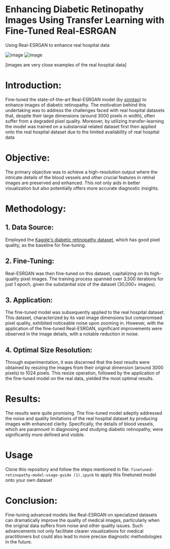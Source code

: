# Enhancing Diabetic Retinopathy Images Using Transfer Learning with Fine-Tuned Real-ESRGAN

Using Real-ESRGAN to enhance real hospital data


![image](https://github.com/Moneebah/Diabetic-Retinopathy-Real-ESRGAN/assets/129015993/53b05045-a7f7-4c56-938b-bc5726f57241)
![image](https://github.com/Moneebah/Diabetic-Retinopathy-Real-ESRGAN/assets/129015993/bcbcbc58-c876-4d4e-9551-950f59c1ca54)

[images are very close examples of the real hospital data]


# Introduction:
Fine-tuned the state-of-the-art Real-ESRGAN model (by [xinntao](https://github.com/xinntao/Real-ESRGAN)) to enhance images of diabetic retinopathy. The motivation behind this undertaking was to address the challenges faced with real hospital datasets that, despite their large dimensions (around 3000 pixels in width), often suffer from a degraded pixel quality. Moreover, by utilizing transfer-learning the model was trained on a substansial related dataset first then applied onto the real hospital dataset due to the limited availability of real hospital data

# Objective:
The primary objective was to achieve a high-resolution output where the intricate details of the blood vessels and other crucial features in retinal images are preserved and enhanced. This not only aids in better visualization but also potentially offers more accurate diagnostic insights.

# Methodology:
## 1. Data Source:
Employed the [Kaggle's diabetic retinopathy dataset](https://www.kaggle.com/datasets/tanlikesmath/diabetic-retinopathy-resized), which has good pixel quality, as the baseline for fine-tuning.

## 2. Fine-Tuning:
Real-ESRGAN was then fine-tuned on this dataset, capitalizing on its high-quality pixel images. The training process spanned over 3,500 iterations for just 1 epoch, given the substantial size of the dataset (30,000+ images).

## 3. Application:
The fine-tuned model was subsequently applied to the real hospital dataset. This dataset, characterized by its vast image dimensions but compromised pixel quality, exhibited noticeable noise upon zooming in. However, with the application of the fine-tuned Real-ESRGAN,  significant improvements were observed in the image details, with a notable reduction in noise.

## 4. Optimal Size Resolution:
Through experimentation, it was discerned that the best results were obtained by resizing the images from their original dimension (around 3000 pixels) to 1024 pixels. This resize operation, followed by the application of the fine-tuned model on the real data, yielded the most optimal results.

# Results:
The results were quite promising. The fine-tuned model adeptly addressed the noise and quality limitations of the real hospital dataset by producing images with enhanced clarity. Specifically, the details of blood vessels, which are paramount in diagnosing and studying diabetic retinopathy, were significantly more defined and visible.

# Usage

Clone this repository and follow the steps mentioned in file: `finetuned-retinopathy-model-usage-guide (1).ipynb` to apply this finetuned model onto your own dataset

# Conclusion:
Fine-tuning advanced models like Real-ESRGAN on specialized datasets can dramatically improve the quality of medical images, particularly when the original data suffers from noise and other quality issues. Such advancements not only facilitate clearer visualizations for medical practitioners but could also lead to more precise diagnostic methodologies in the future.




